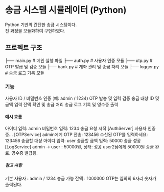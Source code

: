 # 송금 시스템 시뮬레이터 (Python)

Python 기반의 간단한 송금 시스템이다.  
전 과정을 모듈화하여 구현하였다.

## 프로젝트 구조
├── main.py # 메인 실행 파일
├── auth.py # 사용자 인증 모듈
├── otp.py # OTP 발급 및 검증 모듈
├── bank.py # 계좌 관리 및 송금 처리 모듈
├── logger.py # 송금 로그 기록 모듈

### 기능
사용자 ID / 비밀번호 인증 (예: admin / 1234)
OTP 발송 및 입력 검증
송금 대상 ID 및 금액 입력
잔액 확인 및 송금 처리
송금 로그 기록 및 영수증 출력

#### 예시 흐름
아이디 입력: admin
비밀번호 입력: 1234
송금 요청 시작
[AuthServer] 사용자 인증 중...
[OTPService] admin에게 OTP 전송: 123456
수신된 OTP를 입력하세요: 123456
송금할 대상 아이디 입력: user
송금할 금액 입력: 50000
송금 성공
[LogService] admin → user : 50000원, 상태: 성공
user2님에게 50000원 송금 완료. 영수증 발급됨.

##### 참고 사항
기본 사용자 : admin / 1234
송금 가능 잔액 : 1000000
OTP는 임의의 6자리 숫자가 출력된다.
